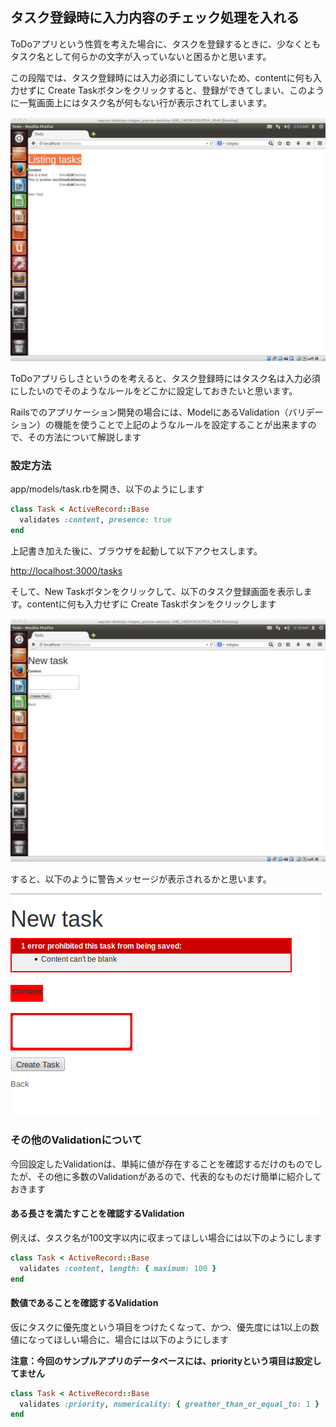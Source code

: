 ## タスク登録時に入力内容のチェック処理を入れる

ToDoアプリという性質を考えた場合に、タスクを登録するときに、少なくともタスク名として何らかの文字が入っていないと困るかと思います。

この段階では、タスク登録時には入力必須にしていないため、contentに何も入力せずに Create Taskボタンをクリックすると、登録ができてしまい、このように一覧画面上にはタスク名が何もない行が表示されてしまいます。

![](../image/shot-2014-07-31-11.23.31.png)

ToDoアプリらしさというのを考えると、タスク登録時にはタスク名は入力必須にしたいのでそのようなルールをどこかに設定しておきたいと思います。

Railsでのアプリケーション開発の場合には、ModelにあるValidation（バリデーション）の機能を使うことで上記のようなルールを設定することが出来ますので、その方法について解説します


### 設定方法

app/models/task.rbを開き、以下のようにします

```ruby
class Task < ActiveRecord::Base
  validates :content, presence: true
end
```

上記書き加えた後に、ブラウザを起動して以下アクセスします。

[http://localhost:3000/tasks](http://localhost:3000/tasks)

そして、New Taskボタンをクリックして、以下のタスク登録画面を表示します。contentに何も入力せずに Create Taskボタンをクリックします

![](../image/shot-2014-07-31-11.18.20.png)

すると、以下のように警告メッセージが表示されるかと思います。

![](../image/shot-2014-07-31-11.17.02.png)


### その他のValidationについて

今回設定したValidationは、単純に値が存在することを確認するだけのものでしたが、その他に多数のValidationがあるので、代表的なものだけ簡単に紹介しておきます

#### ある長さを満たすことを確認するValidation

例えば、タスク名が100文字以内に収まってほしい場合には以下のようにします

```ruby
class Task < ActiveRecord::Base
  validates :content, length: { maximum: 100 }
end
```

#### 数値であることを確認するValidation

仮にタスクに優先度という項目をつけたくなって、かつ、優先度には1以上の数値になってほしい場合に、場合には以下のようにします

**注意：今回のサンプルアプリのデータベースには、priorityという項目は設定してません**

```ruby
class Task < ActiveRecord::Base
  validates :priority, numericality: { greather_than_or_equal_to: 1 }
end
```


